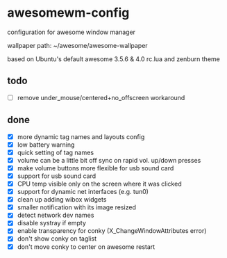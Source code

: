 # awesomewm-config
configuration for awesome window manager

wallpaper path: ~/awesome/awesome-wallpaper

based on Ubuntu's default awesome 3.5.6 & 4.0 rc.lua and zenburn theme

## todo
- [ ] remove under_mouse/centered+no_offscreen workaround

## done
- [x] more dynamic tag names and layouts config
- [x] low battery warning
- [x] quick setting of tag names
- [x] volume can be a little bit off sync on rapid vol. up/down presses
- [x] make volume buttons more flexible for usb sound card
- [x] support for usb sound card
- [x] CPU temp visible only on the screen where it was clicked
- [x] support for dynamic net interfaces (e.g. tun0)
- [x] clean up adding wibox widgets
- [x] smaller notification with its image resized
- [x] detect network dev names
- [x] disable systray if empty
- [x] enable transparency for conky (X_ChangeWindowAttributes error)
- [x] don't show conky on taglist
- [x] don't move conky to center on awesome restart
